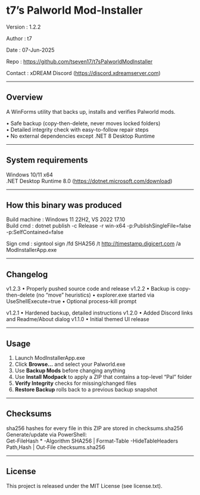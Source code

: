t7’s Palworld Mod-Installer
===========================
Version    : 1.2.2

Author     : t7

Date       : 07-Jun-2025

Repo       : https://github.com/tseven17/t7sPalworldModInstaller

Contact    : xDREAM Discord  (https://discord.xdreamserver.com)

--------------------------------------------------------------------------------
Overview
--------------------------------------------------------------------------------
A WinForms utility that backs up, installs and verifies Palworld mods.

• Safe backup (copy-then-delete, never moves locked folders)  
• Detailed integrity check with easy-to-follow repair steps  
• No external dependencies except .NET 8 Desktop Runtime

--------------------------------------------------------------------------------
System requirements
--------------------------------------------------------------------------------
Windows 10/11 x64  
.NET Desktop Runtime 8.0  (https://dotnet.microsoft.com/download)

--------------------------------------------------------------------------------
How this binary was produced
--------------------------------------------------------------------------------
Build machine : Windows 11 22H2, VS 2022 17.10  
Build cmd     : dotnet publish -c Release -r win-x64 -p:PublishSingleFile=false -p:SelfContained=false

Sign cmd      : signtool sign /fd SHA256 /t http://timestamp.digicert.com /a ModInstallerApp.exe

--------------------------------------------------------------------------------
Changelog
--------------------------------------------------------------------------------
v1.2.3 • Properly pushed source code and release
v1.2.2 • Backup is copy-then-delete (no “move” heuristics)
       • explorer.exe started via UseShellExecute=true
       • Optional process-kill prompt

v1.2.1 • Hardened backup, detailed instructions
v1.2.0 • Added Discord links and Readme/About dialog
v1.1.0 • Initial themed UI release

--------------------------------------------------------------------------------
Usage
--------------------------------------------------------------------------------
1. Launch ModInstallerApp.exe
2. Click **Browse…** and select your Palworld.exe
3. Use **Backup Mods** before changing anything
4. Use **Install Modpack** to apply a ZIP that contains a top-level “Pal” folder
5. **Verify Integrity** checks for missing/changed files
6. **Restore Backup** rolls back to a previous backup snapshot

--------------------------------------------------------------------------------
Checksums
--------------------------------------------------------------------------------
sha256 hashes for every file in this ZIP are stored in checksums.sha256  
Generate/update via PowerShell:  
  Get-FileHash * -Algorithm SHA256 | Format-Table -HideTableHeaders Path,Hash | Out-File checksums.sha256

--------------------------------------------------------------------------------
License
--------------------------------------------------------------------------------
This project is released under the MIT License (see license.txt).
